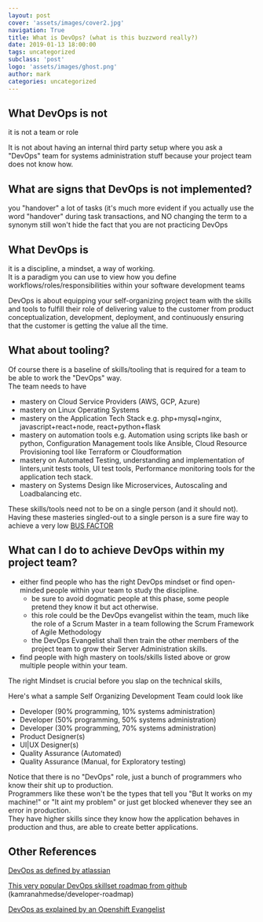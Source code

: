 ```yaml
---
layout: post
cover: 'assets/images/cover2.jpg'
navigation: True
title: What is DevOps? (what is this buzzword really?)
date: 2019-01-13 18:00:00
tags: uncategorized
subclass: 'post'
logo: 'assets/images/ghost.png'
author: mark
categories: uncategorized
---
```

<!-- wp:heading -->  <h2>What DevOps is not</h2>  <!-- /wp:heading -->    <!-- wp:paragraph -->  <p>it is not a team or role </p>  <!-- /wp:paragraph -->    <!-- wp:paragraph -->  <p>It is not about having an internal third party setup where you ask a "DevOps" team for systems administration stuff because your project team does not know how.</p>  <!-- /wp:paragraph -->    <!-- wp:heading -->  <h2>What are signs that DevOps is not implemented?</h2>  <!-- /wp:heading -->    <!-- wp:paragraph -->  <p>you "handover" a lot of tasks (it's much more evident if you actually use the word "handover" during task transactions, and NO changing the term to a synonym still won't hide the fact that you are not practicing DevOps</p>  <!-- /wp:paragraph -->    <!-- wp:paragraph -->  <p></p>  <!-- /wp:paragraph -->    <!-- wp:heading -->  <h2>What DevOps is</h2>  <!-- /wp:heading -->    <!-- wp:paragraph -->  <p>it is a discipline, a mindset, a way of working.<br>It is a paradigm you can use to view how you define workflows/roles/responsibilities within your software development teams</p>  <!-- /wp:paragraph -->    <!-- wp:paragraph -->  <p>DevOps is about equipping your self-organizing project team with the skills and tools to fulfill their role of delivering value to the customer from product conceptualization, development, deployment, and continuously ensuring that the customer is getting the value all the time. <br></p>  <!-- /wp:paragraph -->    <!-- wp:heading -->  <h2>What about tooling?</h2>  <!-- /wp:heading -->    <!-- wp:paragraph -->  <p>Of course there is a baseline of skills/tooling that is required for a team to be able to work the "DevOps" way.<br>The team needs to have</p>  <!-- /wp:paragraph -->    <!-- wp:list -->  <ul><li>mastery on Cloud Service Providers (AWS, GCP, Azure)</li><li>mastery on Linux Operating Systems</li><li>mastery on the Application Tech Stack e.g. php+mysql+nginx, javascript+react+node, react+python+flask</li><li>mastery on automation tools e.g. Automation using scripts like bash or python, Configuration Management tools like Ansible, Cloud Resource Provisioning tool like Terraform or Cloudformation</li><li>mastery on Automated Testing, understanding and implementation of linters,unit tests tools, UI test tools, Performance monitoring tools for the application tech stack.</li><li>mastery on Systems Design like Microservices, Autoscaling and Loadbalancing etc.</li></ul>  <!-- /wp:list -->    <!-- wp:paragraph -->  <p>These skills/tools need not to be on a single person (and it should not).<br>Having these masteries singled-out to a single person is a sure fire way to achieve a very low <a href="/2020/04/01/the-bus-factor-and-why-every-team-lead-should-know-this/">BUS FACTOR</a></p>  <!-- /wp:paragraph -->    <!-- wp:paragraph -->  <p></p>  <!-- /wp:paragraph -->    <!-- wp:heading -->  <h2>What can I do to achieve DevOps within my project team?</h2>  <!-- /wp:heading -->    <!-- wp:list -->  <ul><li>either find people who has the right DevOps mindset or find open-minded people within your team to study the discipline.<ul><li>be sure to avoid dogmatic people at this phase, some people pretend they know it but act otherwise.</li><li>this role could be the DevOps evangelist within the team, much like the role of a Scrum Master in a team following the Scrum Framework of Agile Methodology</li><li>the DevOps Evangelist shall then  train the other members of the project team to grow their Server Administration skills.</li></ul></li><li>find people with high mastery on tools/skills listed above or grow multiple people within your team.</li></ul>  <!-- /wp:list -->    <!-- wp:paragraph -->  <p>The right Mindset is crucial before you slap on the technical skills, </p>  <!-- /wp:paragraph -->    <!-- wp:paragraph -->  <p>Here's what a sample Self Organizing Development Team could look like</p>  <!-- /wp:paragraph -->    <!-- wp:list -->  <ul><li>Developer (90% programming, 10% systems administration)</li><li>Developer (50% programming, 50% systems administration)</li><li>Developer (30% programming, 70% systems administration)</li><li>Product Designer(s)</li><li>UI|UX Designer(s)</li><li>Quality Assurance (Automated)</li><li>Quality Assurance (Manual, for Exploratory testing)</li></ul>  <!-- /wp:list -->    <!-- wp:paragraph -->  <p>Notice that there is no "DevOps" role, just a bunch of programmers who know their shit up to production.<br>Programmers like these won't be the types that tell you "But It works on my machine!" or "It aint my problem" or just get blocked whenever they see an error in production.<br>They have higher skills since they know how the application behaves in production and thus, are able to create better applications.</p>  <!-- /wp:paragraph -->    <!-- wp:paragraph -->  <p></p>  <!-- /wp:paragraph -->    <!-- wp:heading -->  <h2>Other References</h2>  <!-- /wp:heading -->    <!-- wp:paragraph -->  <p><a href="https://www.atlassian.com/devops">DevOps as defined by atlassian</a></p>  <!-- /wp:paragraph -->    <!-- wp:paragraph -->  <p><a href="https://github.com/kamranahmedse/developer-roadmap">This very popular DevOps skillset roadmap from github</a> (kamranahmedse/developer-roadmap)</p>  <!-- /wp:paragraph -->    <!-- wp:paragraph -->  <p><a href="https://www.slideshare.net/openshift">DevOps as explained by an Openshift Evangelist</a></p>  <!-- /wp:paragraph -->
